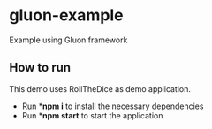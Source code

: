 # gluon-example
Example using Gluon framework

## How to run
This demo uses RollTheDice as demo application.
* Run ***npm i** to install the necessary dependencies
* Run ***npm start** to start the application